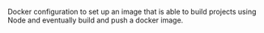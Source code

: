 Docker configuration to set up an image that is able to build projects using Node
and eventually build and push a docker image.